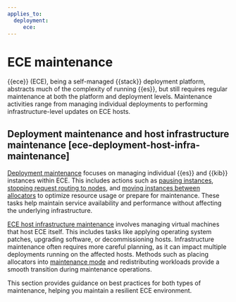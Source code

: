 ```yaml
---
applies_to:
  deployment:
     ece:
---
```


# ECE maintenance

{{ece}} (ECE), being a self-managed {{stack}} deployment platform, abstracts much of the complexity of running {{es}}, but still requires regular maintenance at both the platform and deployment levels. Maintenance activities range from managing individual deployments to performing infrastructure-level updates on ECE hosts.

## Deployment maintenance and host infrastructure maintenance [ece-deployment-host-infra-maintenance]

[Deployment maintenance](ece/deployments-maintenance.md) focuses on managing individual {{es}} and {{kib}} instances within ECE. This includes actions such as [pausing instances](ece/pause-instance.md), [stopping request routing to nodes](/deploy-manage/maintenance/start-stop-routing-requests.md), and [moving instances between allocators](ece/move-nodes-instances-from-allocators.md) to optimize resource usage or prepare for maintenance. These tasks help maintain service availability and performance without affecting the underlying infrastructure.

[ECE host infrastructure maintenance](ece/perform-ece-hosts-maintenance.md) involves managing virtual machines that host ECE itself. This includes tasks like applying operating system patches, upgrading software, or decommissioning hosts. Infrastructure maintenance often requires more careful planning, as it can impact multiple deployments running on the affected hosts. Methods such as placing allocators into [maintenance mode](ece/enable-maintenance-mode.md) and redistributing workloads provide a smooth transition during maintenance operations.

This section provides guidance on best practices for both types of maintenance, helping you maintain a resilient ECE environment.
